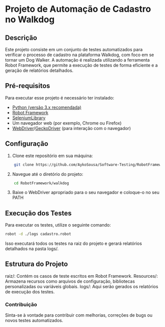 # Projeto de Automação de Cadastro no Walkdog

## Descrição

Este projeto consiste em um conjunto de testes automatizados para verificar o processo de cadastro na plataforma Walkdog, com foco em se tornar um Dog Walker. A automação é realizada utilizando a ferramenta Robot Framework, que permite a execução de testes de forma eficiente e a geração de relatórios detalhados.

## Pré-requisitos
Para executar esse projeto é necessário ter instalado:

- [Python (versão 3.x recomendada)](https://www.python.org/downloads/)
- [Robot Framework](https://robotframework.org/)
- [SeleniumLibrary](https://robotframework.org/SeleniumLibrary/SeleniumLibrary.html)
- Um navegador web (por exemplo, Chrome ou Firefox)
- [WebDriver](https://sites.google.com/chromium.org/driver/)/[GeckoDriver](https://github.com/mozilla/geckodriver) (para interação com o navegador)

## Configuração

1. Clone este repositório em sua máquina:
```bash
    git clone https://github.com/AykoSousa/Software-Testing/RobotFramework.git
```

2. Navegue até o diretório do projeto:
```bash
    cd RobotFramework/walkdog
```

3. Baixe o WebDriver apropriado para o seu navegador e coloque-o no seu PATH

## Execução dos Testes

Para executar os testes, utilize o seguinte comando:

```bash
robot -d ./logs cadastro.robot
```

Isso executará todos os testes na raiz do projeto e gerará relatórios detalhados na pasta logs/.

## Estrutura do Projeto

raiz/: Contém os casos de teste escritos em Robot Framework.
Resources/: Armazena recursos como arquivos de configuração, bibliotecas personalizadas ou variáveis globais.
logs/: Aqui serão gerados os relatórios de execução dos testes.

### Contribuição

Sinta-se à vontade para contribuir com melhorias, correções de bugs ou novos testes automatizados.